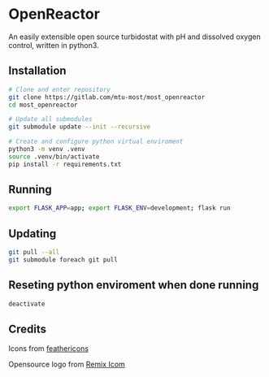 # OpenReactor
An easily extensible open source turbidostat with pH and dissolved oxygen control, written in python3.

## Installation
```bash
# Clone and enter repository
git clone https://gitlab.com/mtu-most/most_openreactor
cd most_openreactor

# Update all submodules
git submodule update --init --recursive

# Create and configure python virtual enviroment
python3 -m venv .venv
source .venv/bin/activate
pip install -r requirements.txt
```

## Running
```bash
export FLASK_APP=app; export FLASK_ENV=development; flask run
```

## Updating
```bash
git pull --all
git submodule foreach git pull
```

## Reseting python enviroment when done running
```bash
deactivate
```

## Credits
Icons from [feathericons](https://feathericons.com)

Opensource logo from [Remix Icom](https://remixicon.com/)
